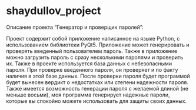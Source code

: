 # shaydullov_project

Описание проекта “Генератор и проверщик паролей”:

Проект содержит собой приложение написанное на языке Python, с использованием библиотеки PyQt5. Приложение может генерировать и проверять введенный пользователем пароль. Также в приложение можно загрузить пароль с сразу несколькими паролями и проверить их. Также в проекте используется база данных с небезопасными пароля. При проверке введенного пароля, он проверяет и по факту наличия в этой базе данных. После проверки пароля будет программой будет вынесен вердикт о недостатках или степени надежности пароля. Также имеется возможность генерации пароля с желаемой длиной (не меньше восьми), моя программа генерирует надежные пароли, которые вы спокойно можете использовать для защиты своих данных.
